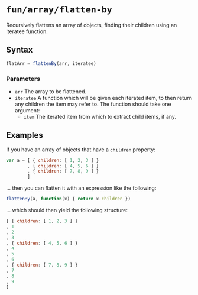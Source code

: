 # `fun/array/flatten-by`

Recursively flattens an array of objects, finding their children using an iteratee function.

## Syntax

```javascript
flatArr = flattenBy(arr, iteratee)
```

### Parameters

- `arr` The array to be flattened.
- `iteratee` A function which will be given each iterated item, to then return any children the item may refer to. The function should take one argument:
  - `item` The iterated item from which to extract child items, if any.

## Examples

If you have an array of objects that have a `children` property:

```javascript
var a = [ { children: [ 1, 2, 3 ] }
        , { children: [ 4, 5, 6 ] }
        , { children: [ 7, 8, 9 ] }
        ]
```

... then you can flatten it with an expression like the following:

```javascript
flattenBy(a, function(x) { return x.children })
```

... which should then yield the following structure:

```javascript
[ { children: [ 1, 2, 3 ] }
, 1
, 2
, 3
, { children: [ 4, 5, 6 ] }
, 4
, 5
, 6
, { children: [ 7, 8, 9 ] }
, 7
, 8
, 9
]
```